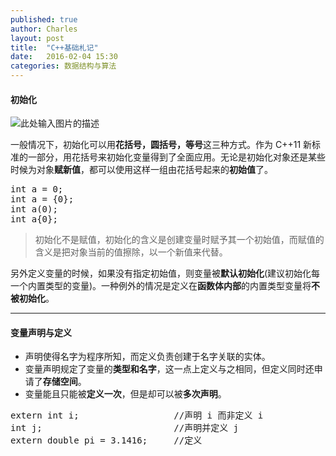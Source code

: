 ```yaml
---
published: true
author: Charles
layout: post
title:  "C++基础札记"
date:   2016-02-04 15:30
categories: 数据结构与算法
---
```


#### 初始化
![此处输入图片的描述][1]

一般情况下，初始化可以用**花括号，圆括号，等号**这三种方式。作为 C++11 新标准的一部分，用花括号来初始化变量得到了全面应用。无论是初始化对象还是某些时候为对象**赋新值**，都可以使用这样一组由花括号起来的**初始值**了。

<pre class="prettyprint linenums">
int a = 0;
int a = {0};
int a(0);
int a{0};
</pre>

> 初始化不是赋值，初始化的含义是创建变量时赋予其一个初始值，而赋值的含义是把对象当前的值擦除，以一个新值来代替。

另外定义变量的时候，如果没有指定初始值，则变量被**默认初始化**(建议初始化每一个内置类型的变量)。一种例外的情况是定义在**函数体内部**的内置类型变量将**不被初始化**。


----------


#### 变量声明与定义
- 声明使得名字为程序所知，而定义负责创建于名字关联的实体。
- 变量声明规定了变量的**类型和名字**，这一点上定义与之相同，但定义同时还申请了**存储空间**。
- 变量能且只能被**定义一次**，但是却可以被**多次声明**。

<pre class="prettyprint linenums">
extern int i;                  //声明 i 而非定义 i
int j;                         //声明并定义 j
extern double pi = 3.1416;     //定义
</pre>

  [1]: http://7xjbdi.com1.z0.glb.clouddn.com/c++_ini.png?imageView/2/w/250